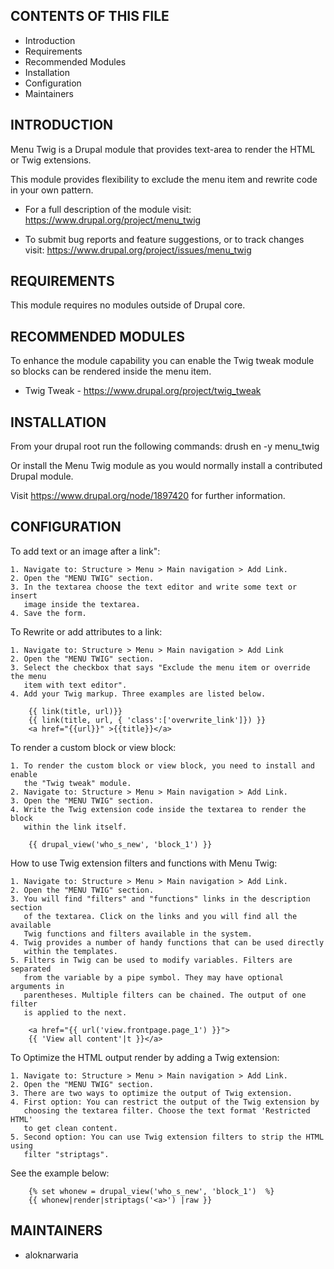 CONTENTS OF THIS FILE
---------------------

 * Introduction
 * Requirements
 * Recommended Modules
 * Installation
 * Configuration
 * Maintainers


INTRODUCTION
------------

Menu Twig is a Drupal module that provides text-area to render the HTML or Twig
extensions.

This module provides flexibility to exclude the menu item and
rewrite code in your own pattern.

 * For a full description of the module visit:
   https://www.drupal.org/project/menu_twig

 * To submit bug reports and feature suggestions, or to track changes visit:
   https://www.drupal.org/project/issues/menu_twig


REQUIREMENTS
------------

This module requires no modules outside of Drupal core.


RECOMMENDED MODULES
-------------------

To enhance the module capability you can enable the Twig tweak
module so blocks can be rendered inside the menu item.

 * Twig Tweak - https://www.drupal.org/project/twig_tweak


INSTALLATION
------------

From your drupal root run the following commands:
  drush en -y menu_twig

Or install the Menu Twig module as you would normally install a contributed
Drupal module.

Visit https://www.drupal.org/node/1897420 for further information.


CONFIGURATION
-------------

To add text or an image after a link":

    1. Navigate to: Structure > Menu > Main navigation > Add Link.
    2. Open the "MENU TWIG" section.
    3. In the textarea choose the text editor and write some text or insert
       image inside the textarea.
    4. Save the form.


To Rewrite or add attributes to a link:

    1. Navigate to: Structure > Menu > Main navigation > Add Link
    2. Open the "MENU TWIG" section.
    3. Select the checkbox that says "Exclude the menu item or override the menu
       item with text editor".
    4. Add your Twig markup. Three examples are listed below.

        {{ link(title, url)}}
        {{ link(title, url, { 'class':['overwrite_link']}) }}
        <a href="{{url}}" >{{title}}</a>


To render a custom block or view block:

    1. To render the custom block or view block, you need to install and enable
       the "Twig tweak" module.
    2. Navigate to: Structure > Menu > Main navigation > Add Link.
    3. Open the "MENU TWIG" section.
    4. Write the Twig extension code inside the textarea to render the block
       within the link itself.

        {{ drupal_view('who_s_new', 'block_1') }}


How to use Twig extension filters and functions with Menu Twig:

    1. Navigate to: Structure > Menu > Main navigation > Add Link.
    2. Open the "MENU TWIG" section.
    3. You will find "filters" and "functions" links in the description section
       of the textarea. Click on the links and you will find all the available
       Twig functions and filters available in the system.
    4. Twig provides a number of handy functions that can be used directly
       within the templates.
    5. Filters in Twig can be used to modify variables. Filters are separated
       from the variable by a pipe symbol. They may have optional arguments in
       parentheses. Multiple filters can be chained. The output of one filter
       is applied to the next.

        <a href="{{ url('view.frontpage.page_1') }}">
        {{ 'View all content'|t }}</a>


To Optimize the HTML output render by adding a Twig extension:

    1. Navigate to: Structure > Menu > Main navigation > Add Link.
    2. Open the "MENU TWIG" section.
    3. There are two ways to optimize the output of Twig extension.
    4. First option: You can restrict the output of the Twig extension by
       choosing the textarea filter. Choose the text format 'Restricted HTML'
       to get clean content.
    5. Second option: You can use Twig extension filters to strip the HTML using
       filter "striptags".

  See the example below:

        {% set whonew = drupal_view('who_s_new', 'block_1')  %}
        {{ whonew|render|striptags('<a>') |raw }}


MAINTAINERS
-----------

 * aloknarwaria
